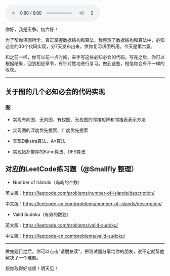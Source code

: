 <audio title="春节7天练 _ Day 6：图" src="https://static001.geekbang.org/resource/audio/74/88/74b89db2144581f40ceee8688ddf0288.mp3" controls="controls"></audio> 
<p>你好，我是王争。初六好！</p><p>为了帮你巩固所学，真正掌握数据结构和算法，我整理了数据结构和算法中，必知必会的30个代码实现，分7天发布出来，供你复习巩固所用。今天是第六篇。</p><p>和之前一样，你可以花一点时间，来手写这些必知必会的代码。写完之后，你可以根据结果，回到相应章节，有针对性地进行复习。做到这些，相信你会有不一样的收获。</p><hr></hr><h2>关于图的几个必知必会的代码实现</h2><h3>图</h3><ul>
<li>
<p>实现有向图、无向图、有权图、无权图的邻接矩阵和邻接表表示方法</p>
</li>
<li>
<p>实现图的深度优先搜索、广度优先搜索</p>
</li>
<li>
<p>实现Dijkstra算法、A*算法</p>
</li>
<li>
<p>实现拓扑排序的Kahn算法、DFS算法</p>
</li>
</ul><h2>对应的LeetCode练习题（@Smallfly 整理）</h2><ul>
<li>Number of Islands（岛屿的个数）</li>
</ul><p>英文版：<a href="https://leetcode.com/problems/number-of-islands/description/">https://leetcode.com/problems/number-of-islands/description/</a></p><p>中文版：<a href="https://leetcode-cn.com/problems/number-of-islands/description/">https://leetcode-cn.com/problems/number-of-islands/description/</a></p><ul>
<li>Valid Sudoku（有效的数独）</li>
</ul><p>英文版：<a href="https://leetcode.com/problems/valid-sudoku/">https://leetcode.com/problems/valid-sudoku/</a></p><!-- [[[read_end]]] --><p>中文版：<a href="https://leetcode-cn.com/problems/valid-sudoku/">https://leetcode-cn.com/problems/valid-sudoku/</a></p><hr></hr><p>做完题目之后，你可以点击“请朋友读”，把测试题分享给你的朋友，说不定就帮他解决了一个难题。</p><p>祝你取得好成绩！明天见！</p><p></p>